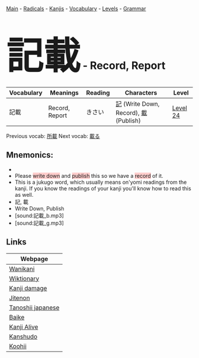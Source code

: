 <style> bigfont {font-size: 100px}</style>
[Main](../README.md) -
[Radicals](../radicals.md) -
[Kanjis](../kanjis.md) -
[Vocabulary](../vocabulary.md) -
[Levels](../levels.md) -
[Grammar](../grammar.md)
# <bigfont> 記載</bigfont> - Record, Report 

| Vocabulary | Meanings | Reading | Characters | Level |
| --- | --- | --- | --- | --- |
| 記載 | Record, Report | きさい |  [記](../kanjis/記.md) (Write Down, Record), [載](../kanjis/載.md) (Publish) | [Level 24](../levels/wk_level24.md) |

Previous vocab: [所載](所載.md) Next vocab: [載る](載る.md) 

## Mnemonics:

* 
* Please <span style="background-color:#ffcccb"> write down</span> and <span style="background-color:#ffcccb"> publish</span> this so we have a <span style="background-color:#ffcccb"> record</span> of it.
* This is a jukugo word, which usually means on'yomi readings from the kanji. If you know the readings of your kanji you'll know how to read this as well.
* 記, 載
* Write Down, Publish
* [sound:記載_b.mp3]
* [sound:記載_g.mp3]


## Links 

| Webpage |
| --- |
| [Wanikani          ](https://www.wanikani.com/kanji/記載) |
| [Wiktionary        ](https://en.wiktionary.org/wiki/記載) |
| [Kanji damage      ](http://www.kanjidamage.com/kanji/search?utf8=✓&q=記載) |
| [Jitenon           ](https://jitenon.com/kanji/記載) |
| [Tanoshii japanese ](https://www.tanoshiijapanese.com/dictionary/kanji.cfm?k=記載) |
| [Baike             ](https://baike.baidu.com/item/記載) |
| [Kanji Alive       ](https://app.kanjialive.com/記載) |
| [Kanshudo          ](https://www.kanshudo.com/searchmn?q=記載) |
| [Koohii            ](https://kanji.koohii.com/study/kanji/記載) |
